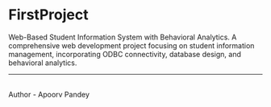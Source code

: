 # FirstProject
Web-Based Student Information System with Behavioral Analytics.  A comprehensive web development project focusing on student information management, incorporating ODBC connectivity, database design, and behavioral analytics.
<br>
<hr>
<br>
Author - Apoorv Pandey
